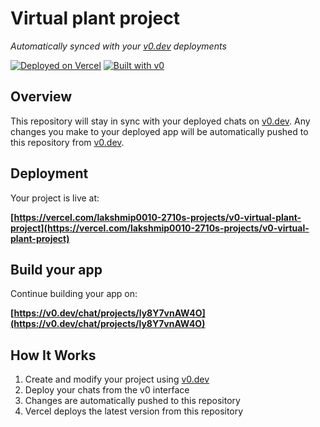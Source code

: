 # Virtual plant project

*Automatically synced with your [v0.dev](https://v0.dev) deployments*

[![Deployed on Vercel](https://img.shields.io/badge/Deployed%20on-Vercel-black?style=for-the-badge&logo=vercel)](https://vercel.com/lakshmip0010-2710s-projects/v0-virtual-plant-project)
[![Built with v0](https://img.shields.io/badge/Built%20with-v0.dev-black?style=for-the-badge)](https://v0.dev/chat/projects/ly8Y7vnAW4O)

## Overview

This repository will stay in sync with your deployed chats on [v0.dev](https://v0.dev).
Any changes you make to your deployed app will be automatically pushed to this repository from [v0.dev](https://v0.dev).

## Deployment

Your project is live at:

**[https://vercel.com/lakshmip0010-2710s-projects/v0-virtual-plant-project](https://vercel.com/lakshmip0010-2710s-projects/v0-virtual-plant-project)**

## Build your app

Continue building your app on:

**[https://v0.dev/chat/projects/ly8Y7vnAW4O](https://v0.dev/chat/projects/ly8Y7vnAW4O)**

## How It Works

1. Create and modify your project using [v0.dev](https://v0.dev)
2. Deploy your chats from the v0 interface
3. Changes are automatically pushed to this repository
4. Vercel deploys the latest version from this repository